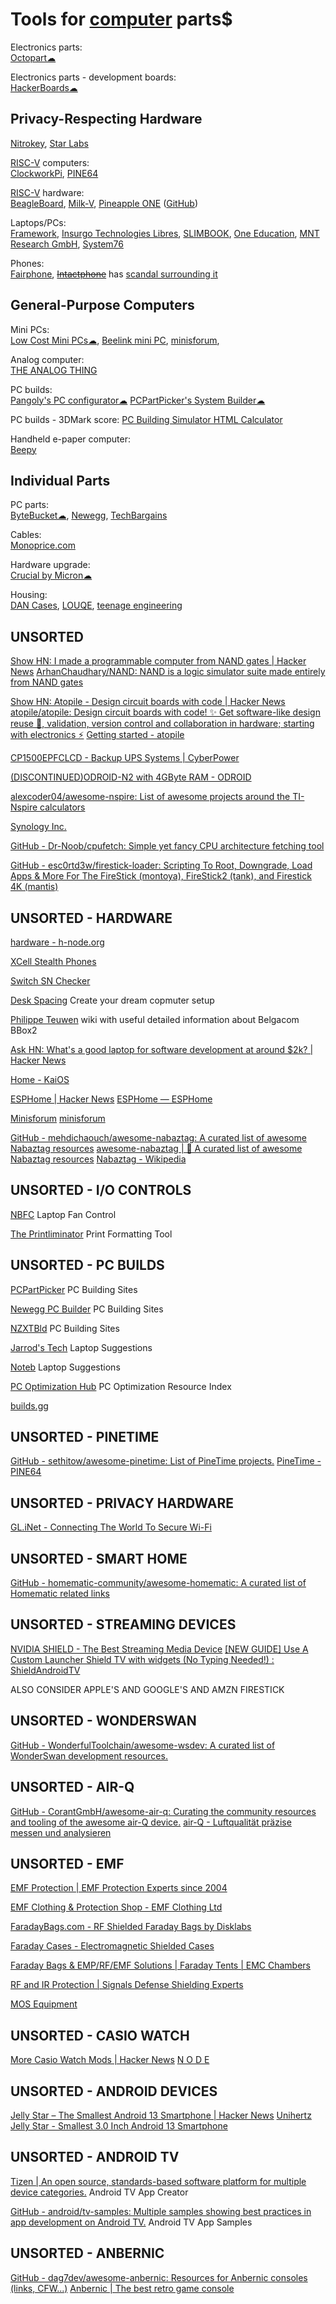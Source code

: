 
# Tools for [computer](https://trendless.tech/computer/) parts$

Electronics parts:  
[Octopart☁](https://octopart.com/)

Electronics parts - development boards:  
[HackerBoards☁](https://hackerboards.com/)

## Privacy-Respecting Hardware

[Nitrokey](https://shop.nitrokey.com/),
[Star Labs](https://starlabs.systems/)

[RISC-V](https://riscv.org/) computers:  
[ClockworkPi](https://www.clockworkpi.com/),
[PINE64](https://pine64.org/)

[RISC-V](https://riscv.org/) hardware:  
[BeagleBoard](https://www.beagleboard.org/),
[Milk-V](https://milkv.io/),
[Pineapple ONE](https://pineapple-one.github.io/) ([GitHub](https://github.com/pineapple-one))

Laptops/PCs:  
[Framework](https://frame.work/),
[Insurgo Technologies Libres](https://insurgo.ca/),
[SLIMBOOK](https://slimbook.es/),
[One Education](https://www.one-education.org/),
[MNT Research GmbH](https://mntre.com/),
[System76](https://system76.com/)

Phones:  
[Fairphone](https://www.fairphone.com/),
~~[Intactphone](https://www.intactphone.com/)~~ has [scandal surrounding it](https://www.technologyreview.com/2022/08/19/1058243/erik-prince-wants-to-sell-you-a-secure-smartphone-thats-too-good-to-be-true/)

## General-Purpose Computers

Mini PCs:  
[Low Cost Mini PCs☁](https://lowcostminipcs.com/),
[Beelink mini PC](https://www.bee-link.com/),
[minisforum](https://www.minisforum.com/),

Analog computer:  
[THE ANALOG THING](https://the-analog-thing.org/)

PC builds:  
[Pangoly's PC configurator☁](https://pangoly.com/en/pc-configurator)
[PCPartPicker's System Builder☁](https://pcpartpicker.com/list/)

PC builds - 3DMark score:
[PC Building Simulator HTML Calculator](https://jacobwklein.github.io/PC-Building-Simulator/HTML-Calculator/Current-Version/PC-Building-Simulator-HTML-Calculator.html)

Handheld e-paper computer:  
[Beepy](https://beepy.sqfmi.com/)

## Individual Parts

PC parts:  
[ByteBucket☁](https://www.bytebucket.co),
[Newegg](https://www.newegg.com/),
[TechBargains](https://www.techbargains.com/)

Cables:  
[Monoprice.com](https://www.monoprice.com/)

Hardware upgrade:  
[Crucial by Micron☁](https://www.crucial.com/)

Housing:  
[DAN Cases](https://www.dan-cases.com/),
[LOUQE](https://www.louqe.com/),
[teenage engineering](https://teenage.engineering/)

## UNSORTED

[Show HN: I made a programmable computer from NAND gates | Hacker News](https://news.ycombinator.com/item?id=40159278)
[ArhanChaudhary/NAND: NAND is a logic simulator suite made entirely from NAND gates](https://github.com/ArhanChaudhary/NAND)

[Show HN: Atopile - Design circuit boards with code | Hacker News](https://news.ycombinator.com/item?id=39263854)
[atopile/atopile: Design circuit boards with code! ✨ Get software-like design reuse 🚀, validation, version control and collaboration in hardware; starting with electronics ⚡️](https://github.com/atopile/atopile)
[Getting started - atopile](https://atopile.io/getting-started/)

[CP1500EPFCLCD - Backup UPS Systems | CyberPower](https://www.cyberpower.com/eu/en/product/sku/cp1500epfclcd)

[(DISCONTINUED)ODROID-N2 with 4GByte RAM - ODROID](https://www.hardkernel.com/shop/odroid-n2-with-4gbyte-ram/)

[alexcoder04/awesome-nspire: List of awesome projects around the TI-Nspire calculators](https://github.com/alexcoder04/awesome-nspire)

[Synology Inc.](https://www.synology.com/en-us/products/series/home)

[GitHub - Dr-Noob/cpufetch: Simple yet fancy CPU architecture fetching tool](https://github.com/Dr-Noob/cpufetch)

[GitHub - esc0rtd3w/firestick-loader: Scripting To Root, Downgrade, Load Apps & More For The FireStick (montoya), FireStick2 (tank), and Firestick 4K (mantis)](https://github.com/esc0rtd3w/firestick-loader)

## UNSORTED - HARDWARE

[hardware - h-node.org](https://h-node.org/hardware/catalogue/)

[XCell Stealth Phones](https://stealth-phones.com/)

[Switch SN Checker](https://akdm.github.io/ssnc/scanner/)

[Desk Spacing](https://deskspacing.com/)
Create your dream copmuter setup

[Philippe Teuwen](http://wiki.yobi.be/wiki/Modem_BBox-2)
wiki with useful detailed information about Belgacom BBox2

[Ask HN: What's a good laptop for software development at around $2k? | Hacker News](https://news.ycombinator.com/item?id=31094361)

[Home - KaiOS](https://www.kaiostech.com/)

[ESPHome | Hacker News](https://news.ycombinator.com/item?id=40138228)
[ESPHome — ESPHome](https://esphome.io/index.html)

[Minisforum](https://store.minisforum.com/)
[minisforum](https://www.minisforum.com/)

[GitHub - mehdichaouch/awesome-nabaztag: A curated list of awesome Nabaztag resources](https://github.com/mehdichaouch/awesome-nabaztag)
[awesome-nabaztag | 🐰 A curated list of awesome Nabaztag resources](https://mehdichaouch.github.io/awesome-nabaztag/)
[Nabaztag - Wikipedia](https://en.wikipedia.org/wiki/Nabaztag)

## UNSORTED - I/O CONTROLS

[NBFC](https://github.com/hirschmann/nbfc)
Laptop Fan Control

[The Printliminator](https://github.com/CSS-Tricks/The-Printliminator)
Print Formatting Tool

## UNSORTED - PC BUILDS

[PCPartPicker](https://pcpartpicker.com/)
PC Building Sites

[Newegg PC Builder](https://www.newegg.com/tools/custom-pc-builder)
PC Building Sites

[NZXTBld](https://www.letsbld.com/)
PC Building Sites

[Jarrod's Tech](https://jarrods.tech/resources/)
Laptop Suggestions

[Noteb](https://noteb.com/)
Laptop Suggestions

[PC Optimization Hub](https://github.com/BoringBoredom/PC-Optimization-Hub)
PC Optimization Resource Index

[builds.gg](https://builds.gg/)

## UNSORTED - PINETIME

[GitHub - sethitow/awesome-pinetime: List of PineTime projects.](https://github.com/sethitow/awesome-pinetime)
[PineTime - PINE64](https://pine64.org/devices/pinetime/)

## UNSORTED - PRIVACY HARDWARE

[GL.iNet - Connecting The World To Secure Wi-Fi](https://www.gl-inet.com/)

## UNSORTED - SMART HOME

[GitHub - homematic-community/awesome-homematic: A curated list of Homematic related links](https://github.com/homematic-community/awesome-homematic)

## UNSORTED - STREAMING DEVICES

[NVIDIA SHIELD - The Best Streaming Media Device](https://www.nvidia.com/en-us/shield/)
[[NEW GUIDE] Use A Custom Launcher Shield TV with widgets (No Typing Needed!) : ShieldAndroidTV](https://old.reddit.com/r/ShieldAndroidTV/comments/o6o5dz/new_guide_use_a_custom_launcher_shield_tv_with/)

ALSO CONSIDER APPLE'S AND GOOGLE'S AND AMZN FIRESTICK

## UNSORTED - WONDERSWAN

[GitHub - WonderfulToolchain/awesome-wsdev: A curated list of WonderSwan development resources.](https://github.com/WonderfulToolchain/awesome-wsdev)

## UNSORTED - AIR-Q

[GitHub - CorantGmbH/awesome-air-q: Curating the community resources and tooling of the awesome air-Q device.](https://github.com/CorantGmbH/awesome-air-q)
[air-Q - Luftqualität präzise messen und analysieren](https://www.air-q.com/)

## UNSORTED - EMF

[EMF Protection | EMF Protection Experts since 2004](https://emf-protection.com/)

[EMF Clothing & Protection Shop - EMF Clothing Ltd](https://emfclothing.com/)

[FaradayBags.com - RF Shielded Faraday Bags by Disklabs](https://faradaybag.com/)

[Faraday Cases - Electromagnetic Shielded Cases](https://faradaycases.com/)

[Faraday Bags & EMP/RF/EMF Solutions | Faraday Tents | EMC Chambers](https://shop.faradaydefense.com/)

[RF and IR Protection | Signals Defense Shielding Experts](https://signalsdefense.com/)

[MOS Equipment](https://mosequipment.com/)

## UNSORTED - CASIO WATCH

[More Casio Watch Mods | Hacker News](https://news.ycombinator.com/item?id=28604696)
[N O D E](https://n-o-d-e.net/watch_mods.html)

## UNSORTED - ANDROID DEVICES

[Jelly Star – The Smallest Android 13 Smartphone | Hacker News](https://news.ycombinator.com/item?id=40956979)
[Unihertz Jelly Star - Smallest 3.0 Inch Android 13 Smartphone](https://www.unihertz.com/products/jelly-star)

## UNSORTED - ANDROID TV

[Tizen | An open source, standards-based software platform for multiple device categories.](https://www.tizen.org/)
Android TV App Creator

[GitHub - android/tv-samples: Multiple samples showing best practices in app development on Android TV.](https://github.com/android/tv-samples)
Android TV App Samples

## UNSORTED - ANBERNIC

[GitHub - dag7dev/awesome-anbernic: Resources for Anbernic consoles (links, CFW...)](https://github.com/dag7dev/awesome-anbernic)
[Anbernic | The best retro game console](https://anbernic.com/)
